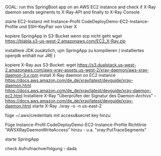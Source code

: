 
GOAL: run this SpringBoot app on an AWS EC2 instance and check if X-Ray daemon sends segments to X-Ray-API and finally to X-Ray Console


starte EC2-Instanz mit  Instance-Profil CodeDeployDemo-EC2-Instance-Profile
und SSH-KeyPair von User X


kopiere SpringApp in S3-Bucket wenn scp nicht geht
wget https://blabla.s3-us-west-2.amazonaws.com/EC2_X-Ray.zip


installiere JDK zusätzlich, ujm SpringApp zu kompilieren ( installiertes openjdk enthält nur JRE )


kopiere X-Ray aus S3-Bucket:
wget https://s3.dualstack.us-west-2.amazonaws.com/aws-xray-assets.us-west-2/xray-daemon/aws-xray-daemon-3.x.rpm
install X-Ray daemon on EC2 instance
https://docs.aws.amazon.com/de_de/xray/latest/devguide/xray-daemon.html
https://docs.aws.amazon.com/de_de/xray/latest/devguide/xray-daemon-ec2.html
Installiere X-Ray "Überprüfen der Signatur des Daemon-Archivs" - https://docs.aws.amazon.com/de_de/xray/latest/devguide/xray-daemon.html
starte X-Ray
./xray -o -n us-east-2


füge ~/.aws/credentials mit access&secret key hinzu


Füge Instance-Profil CodeDeployDemo-EC2-Instance-Profile
Richtlinie "AWSXRayDaemonWriteAccess" hinzu - u.a. "xray:PutTraceSegments"

starte SpringApp


check Aufrufnachverfolgung - dada